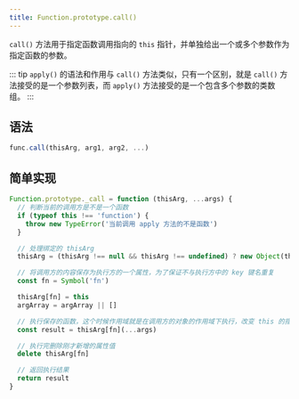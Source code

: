 ```yaml
---
title: Function.prototype.call()
---
```


`call()` 方法用于指定函数调用指向的 `this` 指针，并单独给出一个或多个参数作为指定函数的参数。

::: tip
`apply()` 的语法和作用与 `call()` 方法类似，只有一个区别，就是 `call()` 方法接受的是一个参数列表，而 `apply()` 方法接受的是一个包含多个参数的类数组。
:::

## 语法

``` js
func.call(thisArg, arg1, arg2, ...)
```

## 简单实现

``` js
Function.prototype._call = function (thisArg, ...args) {
  // 判断当前的调用方是不是一个函数
  if (typeof this !== 'function') {
    throw new TypeError('当前调用 apply 方法的不是函数')
  }

  // 处理绑定的 thisArg
  thisArg = (thisArg !== null && thisArg !== undefined) ? new Object(thisArg) : window

  // 将调用方的内容保存为执行方的一个属性，为了保证不与执行方中的 key 键名重复
  const fn = Symbol('fn')

  thisArg[fn] = this
  argArray = argArray || []

  // 执行保存的函数，这个时候作用域就是在调用方的对象的作用域下执行，改变 this 的指向
  const result = thisArg[fn](...args)

  // 执行完删除刚才新增的属性值
  delete thisArg[fn]

  // 返回执行结果
  return result
}
```
